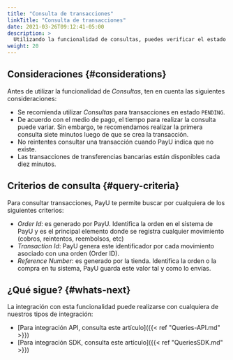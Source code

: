 ```yaml
---
title: "Consulta de transacciones"
linkTitle: "Consulta de transacciones"
date: 2021-03-26T09:12:41-05:00
description: >
  Utilizando la funcionalidad de consultas, puedes verificar el estado de las órdenes realizadas junto con sus transacciones. 
weight: 20
---
```


## Consideraciones {#considerations}
Antes de utilizar la funcionalidad de _Consultas_, ten en cuenta las siguientes consideraciones:

* Se recomienda utilizar _Consultas_ para transacciones en estado `PENDING`.
* De acuerdo con el medio de pago, el tiempo para realizar la consulta puede variar. Sin embargo, te recomendamos realizar la primera consulta siete minutos luego de que se crea la transacción.
* No reintentes consultar una transacción cuando PayU indica que no existe.
* Las transacciones de transferencias bancarias están disponibles cada diez minutos.

## Criterios de consulta {#query-criteria}
Para consultar transacciones, PayU te permite buscar por cualquiera de los siguientes criterios:

* *Order Id*: es generado por PayU. Identifica la orden en el sistema de PayU y es el principal elemento donde se registra cualquier movimiento (cobros, reintentos, reembolsos, etc)
* *Transaction Id*: PayU genera este identificador por cada movimiento asociado con una orden (Order ID).
* *Reference Number*: es generado por la tienda. Identifica la orden o la compra en tu sistema, PayU guarda este valor tal y como lo envías.

## ¿Qué sigue? {#whats-next}
La integración con esta funcionalidad puede realizarse con cualquiera de nuestros tipos de integración:

* [Para integración API, consulta este artículo]({{< ref "Queries-API.md" >}})
* [Para integración SDK, consulta este artículo]({{< ref "QueriesSDK.md" >}})